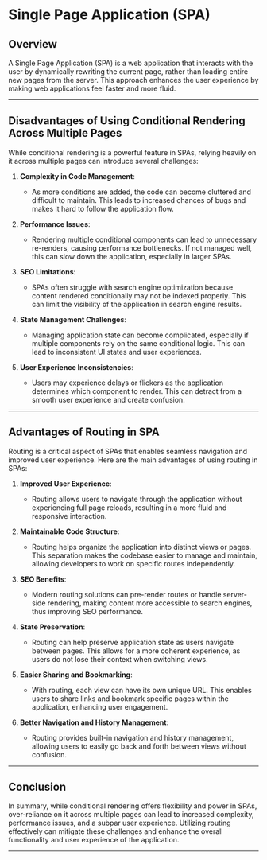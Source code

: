 # Single Page Application (SPA)

## Overview

A Single Page Application (SPA) is a web application that interacts with the user by dynamically rewriting the current page, rather than loading entire new pages from the server. This approach enhances the user experience by making web applications feel faster and more fluid.

---

## Disadvantages of Using Conditional Rendering Across Multiple Pages

While conditional rendering is a powerful feature in SPAs, relying heavily on it across multiple pages can introduce several challenges:

1. **Complexity in Code Management**: 
   - As more conditions are added, the code can become cluttered and difficult to maintain. This leads to increased chances of bugs and makes it hard to follow the application flow.

2. **Performance Issues**:
   - Rendering multiple conditional components can lead to unnecessary re-renders, causing performance bottlenecks. If not managed well, this can slow down the application, especially in larger SPAs.

3. **SEO Limitations**:
   - SPAs often struggle with search engine optimization because content rendered conditionally may not be indexed properly. This can limit the visibility of the application in search engine results.

4. **State Management Challenges**:
   - Managing application state can become complicated, especially if multiple components rely on the same conditional logic. This can lead to inconsistent UI states and user experiences.

5. **User Experience Inconsistencies**:
   - Users may experience delays or flickers as the application determines which component to render. This can detract from a smooth user experience and create confusion.

---

## Advantages of Routing in SPA

Routing is a critical aspect of SPAs that enables seamless navigation and improved user experience. Here are the main advantages of using routing in SPAs:

1. **Improved User Experience**:
   - Routing allows users to navigate through the application without experiencing full page reloads, resulting in a more fluid and responsive interaction.

2. **Maintainable Code Structure**:
   - Routing helps organize the application into distinct views or pages. This separation makes the codebase easier to manage and maintain, allowing developers to work on specific routes independently.

3. **SEO Benefits**:
   - Modern routing solutions can pre-render routes or handle server-side rendering, making content more accessible to search engines, thus improving SEO performance.

4. **State Preservation**:
   - Routing can help preserve application state as users navigate between pages. This allows for a more coherent experience, as users do not lose their context when switching views.

5. **Easier Sharing and Bookmarking**:
   - With routing, each view can have its own unique URL. This enables users to share links and bookmark specific pages within the application, enhancing user engagement.

6. **Better Navigation and History Management**:
   - Routing provides built-in navigation and history management, allowing users to easily go back and forth between views without confusion.

---

## Conclusion

In summary, while conditional rendering offers flexibility and power in SPAs, over-reliance on it across multiple pages can lead to increased complexity, performance issues, and a subpar user experience. Utilizing routing effectively can mitigate these challenges and enhance the overall functionality and user experience of the application.

---

 